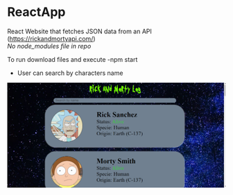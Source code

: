 # ReactApp
React Website that fetches JSON data from an API (https://rickandmortyapi.com/)<br>
*No node_modules file in repo*

To run download files and execute -npm start

* User can search by characters name

![alt text](https://github.com/sonorousAd/ReactApp/blob/main/public/includes/Screenshot%20(11).png)

